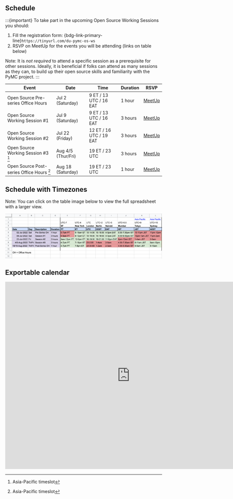<meta name="twitter:card" content="summary_large_image">
<meta name="twitter:title" content="PyMC - Data Umbrella: Open Source Working Sessions">
<meta name="twitter:description" content="Beginner friendly working sessions to get started contributing to PyMC">
<meta name="twitter:image" content="https://raw.githubusercontent.com/pymc-devs/pymc-data-umbrella/main/_static/banner_2022_07/2022_07_banner_1280×640px.png">

## Schedule

:::{important}
To take part in the upcoming Open Source Working Sessions you should:

1. Fill the registration form: {bdg-link-primary-line}`https://tinyurl.com/du-pymc-os-ws`
2. RSVP on MeetUp for the events you will be attending (links on table below)

Note:   It is *not required* to attend a specific session as a prerequisite for other sessions.  Ideally, it is beneficial if folks can attend as many sessions as they can, to build up their open source skills and familiarity with the PyMC project.
:::

| Event                                     | Date               | Time                    | Duration |  RSVP       |
|-------------------------------------------|--------------------|-------------------------|----------|-------------|
| Open Source Pre-series Office Hours       | Jul 2 (Saturday)   |  9 ET / 13 UTC / 16 EAT | 1 hour   | [MeetUp](https://www.meetup.com/data-umbrella/events/286552154/) |
| Open Source Working Session #1            | Jul 9 (Saturday)   |  9 ET / 13 UTC / 16 EAT | 3 hours  | [MeetUp](https://www.meetup.com/data-umbrella/events/286552452/) |
| Open Source Working Session #2            | Jul 22 (Friday)    | 12 ET / 16 UTC / 19 EAT | 3 hours  | [MeetUp](https://www.meetup.com/data-umbrella/events/286628677/) |
| Open Source Working Session #3 [^1]       | Aug 4/5 (Thur/Fri) | 19 ET / 23 UTC          | 3 hours  | [MeetUp](https://www.meetup.com/data-umbrella/events/286628723/) |
| Open Source Post-series Office Hours [^1] | Aug 18 (Saturday)  | 19 ET / 23 UTC          | 1 hour   | [MeetUp](https://www.meetup.com/data-umbrella/events/286628791/) |

[^1]: Asia-Pacific timeslot

## Schedule with Timezones

Note: You can click on the table image below to view the full spreadsheet with a larger view.

[![schedule with timezones](../_static/images/2022_07_timezones.png)](https://docs.google.com/spreadsheets/d/1oO9OhsTh9PFcqKI7Exj_ZcH0GvunQVHtM4aqUh0kjTk/edit?usp=sharing)

## Exportable calendar

<iframe src="https://calendar.google.com/calendar/embed?src=pymc.devs%40gmail.com" style="border: 0" width="800" height="600" frameborder="0" scrolling="no"></iframe>
